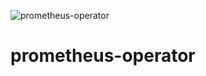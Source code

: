 ![prometheus-operator](https://github.com/raspbernetes/multi-arch-images/workflows/prometheus-operator/badge.svg)

# prometheus-operator
